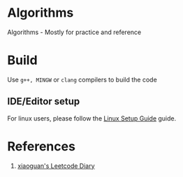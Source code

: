 # Algorithms
Algorithms - Mostly for practice and reference

# Build
Use ```g++, MINGW``` or ```clang``` compilers to build the code

## IDE/Editor setup

For linux users, please follow the [Linux Setup Guide](LINUX_SETUP.md) guide.

# References

1. [xiaoguan's Leetcode Diary](https://xiaoguan.gitbooks.io/leetcode/content/LeetCode/leetcode-diary.html)